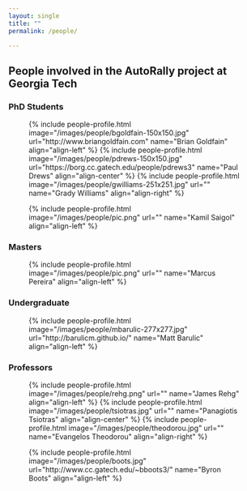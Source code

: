 ```yaml
---
layout: single
title: ""
permalink: /people/

---
```


<h2 class="page__title"> People involved in the AutoRally project at Georgia Tech</h2>

<h3 class="page__subtitle">PhD Students</h3>
<figure class="third">
	{% include people-profile.html image="/images/people/bgoldfain-150x150.jpg" url="http://www.briangoldfain.com" name="Brian Goldfain" align="align-left" %}
	{% include people-profile.html image="/images/people/pdrews-150x150.jpg" url="https://borg.cc.gatech.edu/people/pdrews3" name="Paul Drews" align="align-center" %}
	{% include people-profile.html image="/images/people/gwilliams-251x251.jpg" url="" name="Grady Williams" align="align-right" %}
</figure>
<figure class="third">
	{% include people-profile.html image="/images/people/pic.png" url="" name="Kamil Saigol" align="align-left" %}
</figure>

<h3 class="page__subtitle">Masters</h3>
<figure class="third">
	{% include people-profile.html image="/images/people/pic.png" url="" name="Marcus Pereira" align="align-left" %}
</figure>

<h3 class="page__subtitle">Undergraduate</h3>
<figure class="third">
	{% include people-profile.html image="/images/people/mbarulic-277x277.jpg" url="http://barulicm.github.io/" name="Matt Barulic" align="align-left" %}
</figure>

<h3 class="page__subtitle">Professors</h3>
<figure class="third">
	{% include people-profile.html image="/images/people/rehg.png" url="" name="James Rehg" align="align-left" %}
	{% include people-profile.html image="/images/people/tsiotras.jpg" url="" name="Panagiotis Tsiotras" align="align-center" %}
	{% include people-profile.html image="/images/people/theodorou.jpg" url="" name="Evangelos Theodorou" align="align-right" %}
</figure>
<figure class="third">
	{% include people-profile.html image="/images/people/boots.jpg" url="http://www.cc.gatech.edu/~bboots3/" name="Byron Boots" align="align-left" %}
</figure>